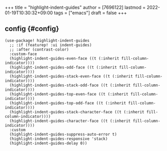 +++
title = "highlight-indent-guides"
author = [7696122]
lastmod = 2022-01-19T10:30:32+09:00
tags = ["emacs"]
draft = false
+++

## config {#config}

```elisp
(use-package! highlight-indent-guides
  ;; :if (featurep! :ui indent-guides)
  ;; :after (contrast-color)
  :custom-face
  (highlight-indent-guides-even-face ((t (:inherit fill-column-indicator))))
  (highlight-indent-guides-odd-face ((t (:inherit fill-column-indicator))))
  (highlight-indent-guides-stack-even-face ((t (:inherit fill-column-indicator))))
  (highlight-indent-guides-stack-odd-face ((t (:inherit fill-column-indicator))))
  (highlight-indent-guides-top-even-face ((t (:inherit fill-column-indicator))))
  (highlight-indent-guides-top-odd-face ((t (:inherit fill-column-indicator))))
  (highlight-indent-guides-stack-character-face ((t (:inherit fill-column-indicator))))
  (highlight-indent-guides-character-face ((t (:inherit fill-column-indicator))))
  :custom
  (highlight-indent-guides-suppress-auto-error t)
  (highlight-indent-guides-responsive 'stack)
  (highlight-indent-guides-delay 0))
```
